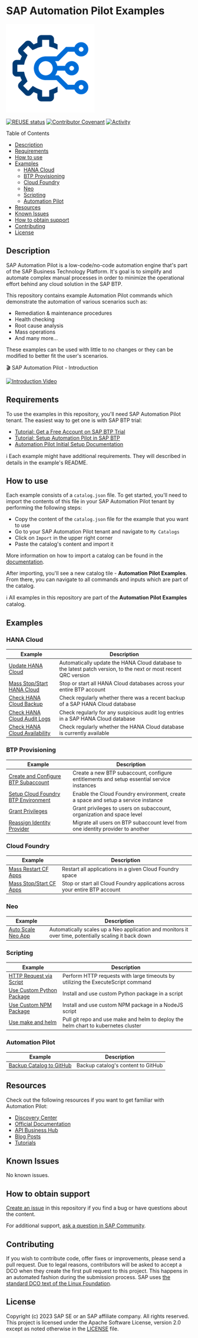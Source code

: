 # SAP Automation Pilot Examples

![Logo](assets/automation-pilot.png)

[![REUSE status](https://api.reuse.software/badge/github.com/SAP-samples/automation-pilot-examples)](https://api.reuse.software/info/github.com/SAP-samples/automation-pilot-examples)
[![Contributor Covenant](https://img.shields.io/badge/Contributor%20Covenant-2.1-4baaaa.svg)](CODE_OF_CONDUCT.md)
[![Activity](https://img.shields.io/github/commit-activity/m/SAP-samples/automation-pilot-examples)](https://github.com/SAP-samples/automation-pilot-examples/pulse)

Table of Contents

* [Description](#description)
* [Requirements](#requirements)
* [How to use](#how-to-use)
* [Examples](#examples)
  * [HANA Cloud](#hana-cloud)
  * [BTP Provisioning](#btp-provisioning)
  * [Cloud Foundry](#cloud-foundry)
  * [Neo](#neo)
  * [Scripting](#scripting)
  * [Automation Pilot](#automation-pilot)
* [Resources](#resources)
* [Known Issues](#known-issues)
* [How to obtain support](#how-to-obtain-support)
* [Contributing](#contributing)
* [License](#license)

## Description

SAP Automation Pilot is a low-code/no-code automation engine that's part of the SAP Business Technology Platform. It's goal is to simplify and automate complex manual processes in order to minimize the operational effort behind any cloud solution in the SAP BTP.

This repository contains example Automation Pilot commands which demonstrate the automation of various scenarios such as:

* Remediation & maintenance procedures
* Health checking
* Root cause analysis
* Mass operations
* And many more...

These examples can be used with little to no changes or they can be modified to better fit the user's scenarios.

:clapper: SAP Automation Pilot - Introduction

[![Introduction Video](https://img.youtube.com/vi/BIS_OK1ZNXI/hqdefault.jpg)](https://www.youtube.com/watch?v=BIS_OK1ZNXI)

## Requirements

To use the examples in this repository, you'll need SAP Automation Pilot tenant. The easiest way to get one is with SAP BTP trial:

* [Tutorial: Get a Free Account on SAP BTP Trial](https://developers.sap.com/tutorials/hcp-create-trial-account.html)
* [Tutorial: Setup Automation Pilot in SAP BTP](https://blogs.sap.com/2023/01/09/setup-configuration-of-automation-pilot-in-btp-cockpit/)
* [Automation Pilot Initial Setup Documentation](https://help.sap.com/docs/AUTOMATION_PILOT/de3900c419f5492a8802274c17e07049/76e77c4563d042b2b46f6c622be3a091.html)

:information_source: Each example might have additional requirements. They will described in details in the example's README.

## How to use

Each example consists of a `catalog.json` file. To get started, you'll need to import the contents of this file in your SAP Automation Pilot tenant by performing the following steps:

* Copy the content of the `catalog.json` file for the example that you want to use
* Go to your SAP Automation Pilot tenant and navigate to `My Catalogs`
* Click on `Import` in the upper right corner
* Paste the catalog's content and import it

More information on how to import a catalog can be found in the [documentation](https://help.sap.com/docs/AUTOMATION_PILOT/de3900c419f5492a8802274c17e07049/48ee09640e094bcb9601d845f316f773.html).

After importing, you'll see a new catalog tile - **Automation Pilot Examples**. From there, you can navigate to all commands and inputs which are part of the catalog.

:information_source: All examples in this repository are part of the **Automation Pilot Examples** catalog.

## Examples

### HANA Cloud

| Example | Description |
|---------|-------------|
| [Update HANA Cloud](patch-update-hana-cloud) | Automatically update the HANA Cloud database to the latest patch version, to the next or most recent QRC version |
| [Mass Stop/Start HANA Cloud](mass-stop-start-hana-cloud) | Stop or start all HANA Cloud databases across your entire BTP account |
| [Check HANA Cloud Backup](check-hana-cloud-backup) | Check regularly whether there was a recent backup of a SAP HANA Cloud database |
| [Check HANA Cloud Audit Logs](check-hana-cloud-audit-logs) | Check regularly for any suspicious audit log entries in a SAP HANA Cloud database |
| [Check HANA Cloud Availability](check-hana-cloud-availability) | Check regularly whether the HANA Cloud database is currently available |

### BTP Provisioning

| Example | Description |
|---------|-------------|
| [Create and Configure BTP Subaccount](prepare-btp-subaccount) | Create a new BTP subaccount, configure entitlements and setup essential service instances |
| [Setup Cloud Foundry BTP Environment](prepare-btp-environment) | Enable the Cloud Foundry environment, create a space and setup a service instance |
| [Grant Privileges](grant-privileges) | Grant privileges to users on subaccount, organization and space level |
| [Reassign Identity Provider](reassign-identity-provider) | Migrate all users on BTP subaccount level from one identity provider to another |

### Cloud Foundry

| Example | Description |
|---------|-------------|
| [Mass Restart CF Apps](mass-restart-cf-apps) | Restart all applications in a given Cloud Foundry space |
| [Mass Stop/Start CF Apps](mass-stop-start-cf-apps) | Stop or start all Cloud Foundry applications across your entire BTP account |

### Neo

| Example | Description |
|---------|-------------|
| [Auto Scale Neo App](auto-scale-neo-app) | Automatically scales up a Neo application and monitors it over time, potentially scaling it back down |

### Scripting

| Example | Description |
|---------|-------------|
| [HTTP Request via Script](script-http-request) | Perform HTTP requests with large timeouts by utilizing the ExecuteScript command |
| [Use Custom Python Package](use-custom-python-package) | Install and use custom Python package in a script |
| [Use Custom NPM Package](use-custom-npm-package) | Install and use custom NPM package in a NodeJS script |
| [Use make and helm](use-make-and-helm) | Pull git repo and use make and helm to deploy the helm chart to kubernetes cluster |

### Automation Pilot

| Example | Description |
|---------|-------------|
| [Backup Catalog to GitHub](backup-catalog) | Backup catalog's content to GitHub |

## Resources

Check out the following resources if you want to get familiar with Automation Pilot:

* [Discovery Center](https://discovery-center.cloud.sap/serviceCatalog/automation-pilot)
* [Official Documentation](https://help.sap.com/docs/AUTOMATION_PILOT)
* [API Business Hub](https://api.sap.com/package/SAPCloudPlatformAutomationPilot/overview)
* [Blog Posts](https://blogs.sap.com/tags/73554900100800002433/)
* [Tutorials](https://developers.sap.com/tutorial-navigator.html?search=automation+pilot)

## Known Issues

No known issues.

## How to obtain support

[Create an issue](https://github.com/SAP-samples/automation-pilot-examples/issues) in this repository if you find a bug or have questions about the content.

For additional support, [ask a question in SAP Community](https://answers.sap.com/questions/ask.html).

## Contributing

If you wish to contribute code, offer fixes or improvements, please send a pull request. Due to legal reasons, contributors will be asked to accept a DCO when they create the first pull request to this project. This happens in an automated fashion during the submission process. SAP uses [the standard DCO text of the Linux Foundation](https://developercertificate.org/).

## License

Copyright (c) 2023 SAP SE or an SAP affiliate company. All rights reserved. This project is licensed under the Apache Software License, version 2.0 except as noted otherwise in the [LICENSE](LICENSE) file.
